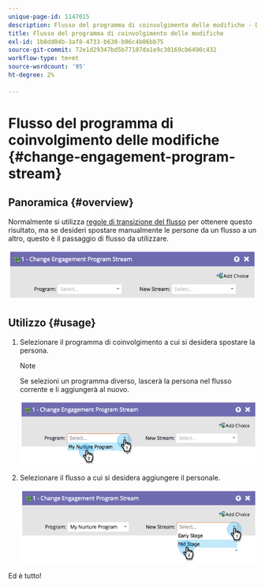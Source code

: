 ```yaml
---
unique-page-id: 1147015
description: Flusso del programma di coinvolgimento delle modifiche - Documenti Marketo - Documentazione del prodotto
title: Flusso del programma di coinvolgimento delle modifiche
exl-id: 1b8dd04b-3af8-4733-b630-b06c4b06bb75
source-git-commit: 72e1d29347bd5b77107da1e9c30169cb6490c432
workflow-type: tm+mt
source-wordcount: '95'
ht-degree: 2%

---
```


# Flusso del programma di coinvolgimento delle modifiche {#change-engagement-program-stream}

## Panoramica {#overview}

Normalmente si utilizza [regole di transizione del flusso](/help/marketo/product-docs/email-marketing/drip-nurturing/engagement-program-streams/transition-people-between-engagement-streams.md) per ottenere questo risultato, ma se desideri spostare manualmente le persone da un flusso a un altro, questo è il passaggio di flusso da utilizzare.

![](assets/image2014-9-22-14-3a52-3a14.png)

## Utilizzo {#usage}

1. Selezionare il programma di coinvolgimento a cui si desidera spostare la persona.

   >[!NOTE]
   >
   >Se selezioni un programma diverso, lascerà la persona nel flusso corrente e li aggiungerà al nuovo.

   ![](assets/image2014-9-22-14-3a52-3a50.png)

1. Selezionare il flusso a cui si desidera aggiungere il personale.

   ![](assets/image2014-9-22-14-3a52-3a59.png)

Ed è tutto!
